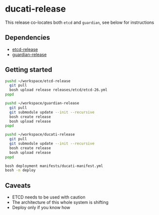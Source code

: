 # ducati-release

This release co-locates both `etcd` and `guardian`, see below for instructions

## Dependencies

- [etcd-release](https://github.com/cloudfoundry-incubator/etcd-release)
- [guardian-release](https://github.com/cloudfoundry-incubator/guardian-release)

## Getting started
```bash
pushd ~/workspace/etcd-release
  git pull
  bosh upload release releases/etcd/etcd-26.yml
popd

pushd ~/workspace/guardian-release
  git pull
  git submodule update --init --recursive
  bosh create release
  bosh upload release
popd

pushd ~/workspace/ducati-release
  git pull
  git submodule update --init --recursive
  bosh create release
  bosh upload release
popd

bosh deployment manifests/ducati-manifest.yml
bosh -n deploy
```

## Caveats

- ETCD needs to be used with caution
- The architecture of this whole system is shifting
- Deploy only if you know how

